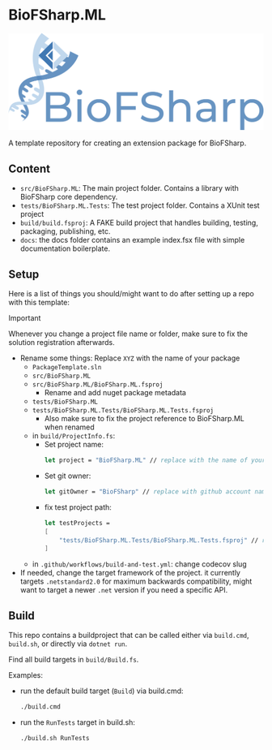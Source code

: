 # BioFSharp.ML

![Logo](docs/img/Logo_large.png)

A template repository for creating an extension package for BioFSharp.

## Content

- `src/BioFSharp.ML`: The main project folder. Contains a library with BioFSharp core dependency.
- `tests/BioFSharp.ML.Tests`: The test project folder. Contains a XUnit test project
- `build/build.fsproj`: A FAKE build project that handles building, testing, packaging, publishing, etc.
- `docs`: the docs folder contains an example index.fsx file with simple documentation boilerplate.

## Setup

Here is a list of things you should/might want to do after setting up a repo with this template:

> [!IMPORTANT]  
> Whenever you change a project file name or folder, make sure to fix the solution registration afterwards.

- Rename some things: Replace `XYZ` with the name of your package
  - `PackageTemplate.sln`
  - `src/BioFSharp.ML`
  - `src/BioFSharp.ML/BioFSharp.ML.fsproj`
    - Rename and add nuget package metadata
  - `tests/BioFSharp.ML`
  - `tests/BioFSharp.ML.Tests/BioFSharp.ML.Tests.fsproj`
    - Also make sure to fix the project reference to BioFSharp.ML when renamed
  - in `build/ProjectInfo.fs`:
    - Set project name: 
      ```fsharp
      let project = "BioFSharp.ML" // replace with the name of your project
      ```
    - Set git owner:
      ```fsharp
      let gitOwner = "BioFSharp" // replace with github account name or organization where repo is hosted if necessary
      ```
    - fix test project path:
      ```fsharp
      let testProjects = 
      [
          "tests/BioFSharp.ML.Tests/BioFSharp.ML.Tests.fsproj" // replace with the name of your test project
      ]
      ```
  - in `.github/workflows/build-and-test.yml`: change codecov slug
- If needed, change the target framework of the project. it currently targets `.netstandard2.0` for maximum backwards compatibility, might want to target a newer `.net` version if you need a specific API.

## Build

This repo contains a buildproject that can be called either via `build.cmd`, `build.sh`, or directly via `dotnet run`.

Find all build targets in `build/Build.fs`.

Examples:

- run the default build target (`Build`) via build.cmd:
  ```bash
  ./build.cmd
  ```
- run the `RunTests` target in build.sh:     
  ```bash
  ./build.sh RunTests
  ```